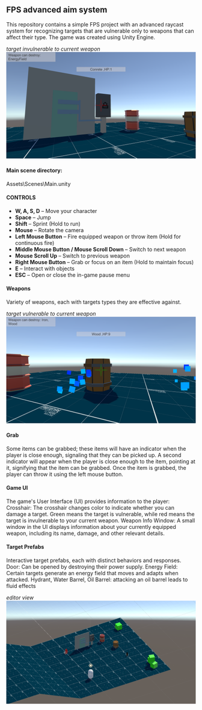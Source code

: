 ## FPS advanced aim system
This repository contains a simple FPS project with an advanced raycast system for recognizing targets that are vulnerable only to weapons that can affect their type.
The game was created using Unity Engine.

*target invulnerable to current weapon*
![alt text](https://github.com/PiotrCynowski/FPS_advanced_aiming/blob/master/GitPics/fps_1.png?raw=true)

#### Main scene directory:
Assets\Scenes\Main.unity

#### CONTROLS
- **W, A, S, D** – Move your character  
- **Space** – Jump  
- **Shift** – Sprint (Hold to run)  
- **Mouse** – Rotate the camera  
- **Left Mouse Button** – Fire equipped weapon or throw item (Hold for continuous fire)  
- **Middle Mouse Button / Mouse Scroll Down** – Switch to next weapon  
- **Mouse Scroll Up** – Switch to previous weapon  
- **Right Mouse Button** – Grab or focus on an item (Hold to maintain focus)  
- **E** – Interact with objects  
- **ESC** – Open or close the in-game pause menu

#### Weapons
Variety of weapons, each with targets types they are effective against.

*target vulnerable to current weapon*
![alt text](https://github.com/PiotrCynowski/FPS_advanced_aiming/blob/master/GitPics/fps_2.png?raw=true)

#### Grab
Some items can be grabbed; these items will have an indicator when the player is close enough, signaling that they can be picked up. A second indicator will appear when the player is close enough to the item, pointing at it, signifying that the item can be grabbed. Once the item is grabbed, the player can throw it using the left mouse button.

#### Game UI
The game's User Interface (UI) provides information to the player: 
Crosshair: The crosshair changes color to indicate whether you can damage a target. Green means the target is vulnerable, while red means the target is invulnerable to your current weapon.
Weapon Info Window: A small window in the UI displays information about your currently equipped weapon, including its name, damage, and other relevant details.

#### Target Prefabs
Interactive target prefabs, each with distinct behaviors and responses. 
Door: Can be opened by destroying their power supply.
Energy Field: Certain targets generate an energy field that moves and adapts when attacked. 
Hydrant, Water Barrel, Oil Barrel: attacking an oil barrel leads to fluid effects

*editor view*
![alt text](https://github.com/PiotrCynowski/FPS_advanced_aiming/blob/master/GitPics/fps_3.png?raw=true)
